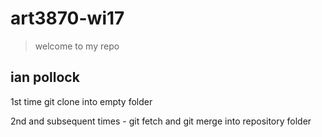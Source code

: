 # art3870-wi17

> welcome to my repo

## ian pollock

1st time git clone into empty folder

2nd and subsequent times  - git fetch and git merge into repository folder
